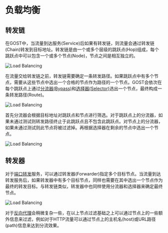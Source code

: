 # 负载均衡

## 转发链

在GOST中，当流量到达服务(Service)后如果有转发链，则流量会通过转发链(Chain)转发到目标地址。转发链是由一个或多个层级的跳跃点(Hop)组成，每个跳跃点中可以包含一个或多个节点(Node)，节点之间是相互独立的。

![Load Balancing](/images/load-balancing-1.png)

在流量交给转发链之前，转发链需要确定一条转发路径。如果跳跃点中有多个节点，需要从这些节点中选出一个合格的节点作为路径的一个节点。GOST会依次在每个跳跃点上通过[分流器(Bypass)](/concepts/bypass/)和[选择器(Selector)](/concepts/selector/)选出一个节点，最终构成一条转发路径(Route)。

![Load Balancing](/images/load-balancing-2.png)

首先分流器会根据目标地址对跳跃点和节点进行筛选。对于跳跃点上的分流器，如果未通过测试则转发路径终止于此跳跃点且不包含此跳跃点。对节点上的分流器，如果未通过测试则此节点将被过滤掉。再根据选择器在剩余的节点中选出一个节点。

![Load Balancing](/images/load-balancing-3.png)

## 转发器

对于[端口转发](/tutorials/port-forwarding/)服务，可以通过转发器(Forwarder)指定多个目标节点。当流量到达转发服务后，如果转发器中有多个目标节点，同样也需要在其中选出一个节点作为最终的转发目标。与转发链类似，转发器中也同样使用分流器和选择器来确定最终节点。

![Load Balancing](/images/load-balancing-4.png)

对于[反向代理](/tutorials/reverse-proxy/)会稍微复杂一些，在以上节点过滤基础之上可以通过节点上的一些额外信息来过滤，例如对于HTTP流量可以通过节点上的主机名(host)或URL路径(path)信息来达到分流效果。
